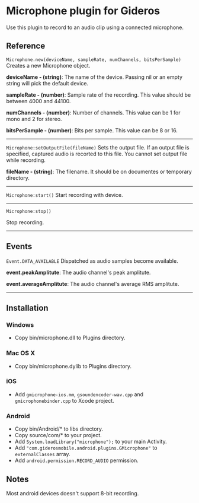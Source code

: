 Microphone plugin for Gideros
=============================

Use this plugin to record to an audio clip using a connected microphone.

## Reference

`Microphone.new(deviceName, sampleRate, numChannels, bitsPerSample)`
Creates a new Microphone object. 

**deviceName - (string)**: The name of the device. Passing nil or an empty string will pick the default device.

**sampleRate - (number)**: Sample rate of the recording. This value should be between 4000 and 44100.

**numChannels - (number)**: Number of channels. This value can be 1 for mono and 2 for stereo.

**bitsPerSample - (number)**: Bits per sample. This value can be 8 or 16. 

----
`Microphone:setOutputFile(fileName)`
Sets the output file. If an output file is specified, captured audio is recorted to this file. You cannot set output file while recording.

**fileName - (string)**: The filename. It should be on documentes or temporary directory.

----

`Microphone:start()`
Start recording with device.

----

`Microphone:stop()`

Stop recording.

----

## Events
`Event.DATA_AVAILABLE`
Dispatched as audio samples become available.

**event.peakAmplitute**: The audio channel's peak amplitute.

**event.averageAmplitute**: The audio channel's average RMS amplitute.

----

## Installation

### Windows
* Copy bin/microphone.dll to Plugins directory.

### Mac OS X
* Copy bin/microphone.dylib to Plugins directory.

### iOS
* Add `gmicrophone-ios.mm`, `gsoundencoder-wav.cpp` and `gmicrophonebinder.cpp` to Xcode project.

### Android
* Copy bin/Android/* to libs directory.
* Copy source/com/* to your project.
* Add `System.loadLibrary("microphone");` to your main Activity.
* Add `"com.giderosmobile.android.plugins.GMicrophone"` to `externalClasses` array.
* Add `android.permission.RECORD_AUDIO` permission.


## Notes
Most android devices doesn't support 8-bit recording.

